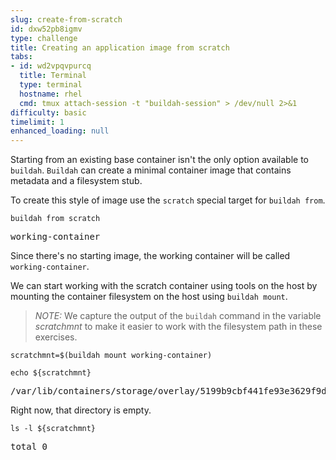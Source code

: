 ```yaml
---
slug: create-from-scratch
id: dxw52pb8igmv
type: challenge
title: Creating an application image from scratch
tabs:
- id: wd2vpqvpurcq
  title: Terminal
  type: terminal
  hostname: rhel
  cmd: tmux attach-session -t "buildah-session" > /dev/null 2>&1
difficulty: basic
timelimit: 1
enhanced_loading: null
---
```

Starting from an existing base container isn't the only option available to `buildah`.  `Buildah` can create a minimal container image that contains metadata and a filesystem stub.

To create this style of image use the `scratch` special target for `buildah from`.

```bash,run
buildah from scratch
```

<pre class="file">
working-container
</pre>

Since there's no starting image, the working container will be called `working-container`.

We can start working with the scratch container using tools on the host by mounting the container filesystem on the host using `buildah mount`.

> _NOTE:_ We capture the output of the `buildah` command in the variable *scratchmnt* to make it easier to work with the filesystem path in these exercises.

```bash,run
scratchmnt=$(buildah mount working-container)
```

```bash,run
echo ${scratchmnt}
```

<pre class="file">
/var/lib/containers/storage/overlay/5199b9cbf441fe93e3629f9d6336fd7008858b9b6e23629a724ccc2f567f3feb/merged
</pre>

Right now, that directory is empty.

```bash,run
ls -l ${scratchmnt}
```

<pre class="file">
total 0
</pre>
